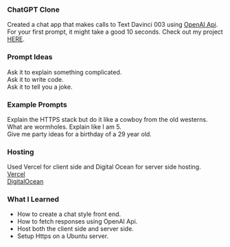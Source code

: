 ### ChatGPT Clone
Created a chat app that makes calls to Text Davinci 003 using [OpenAI Api](https://openai.com/api/). For your first prompt, it might take a good 10 seconds. Check out my project [HERE](https://chat-gpt-clone-self.vercel.app/).

### Prompt Ideas
Ask it to explain something complicated.\
Ask it to write code.\
Ask it to tell you a joke.

### Example Prompts
Explain the HTTPS stack but do it like a cowboy from the old westerns.\
What are wormholes. Explain like I am 5.\
Give me party ideas for a birthday of a 29 year old.

### Hosting
Used Vercel for client side and Digital Ocean for server side hosting.\
[Vercel](https://vercel.com)\
[DigitalOcean](https://www.digitalocean.com/)

### What I Learned
* How to create a chat style front end.
* How to fetch responses using OpenAI Api.
* Host both the client side and server side.
* Setup Https on a Ubuntu server.
